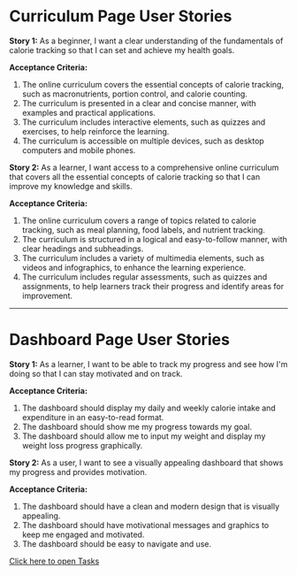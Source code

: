 # Curriculum Page User Stories

**Story 1:** As a beginner, I want a clear understanding of the fundamentals of calorie tracking so that I can set and achieve my health goals.

**Acceptance Criteria:**

1. The online curriculum covers the essential concepts of calorie tracking, such as macronutrients, portion control, and calorie counting.
2. The curriculum is presented in a clear and concise manner, with examples and practical applications.
3. The curriculum includes interactive elements, such as quizzes and exercises, to help reinforce the learning.
4. The curriculum is accessible on multiple devices, such as desktop computers and mobile phones.

**Story 2:** As a learner, I want access to a comprehensive online curriculum that covers all the essential concepts of calorie tracking so that I can improve my knowledge and skills.

**Acceptance Criteria:**

1. The online curriculum covers a range of topics related to calorie tracking, such as meal planning, food labels, and nutrient tracking.
2. The curriculum is structured in a logical and easy-to-follow manner, with clear headings and subheadings.
3. The curriculum includes a variety of multimedia elements, such as videos and infographics, to enhance the learning experience.
4. The curriculum includes regular assessments, such as quizzes and assignments, to help learners track their progress and identify areas for improvement.

---
# Dashboard Page User Stories

**Story 1:** As a learner, I want to be able to track my progress and see how I'm doing so that I can stay motivated and on track.

**Acceptance Criteria:**

1. The dashboard should display my daily and weekly calorie intake and expenditure in an easy-to-read format.
2. The dashboard should show me my progress towards my goal.
3. The dashboard should allow me to input my weight and display my weight loss progress graphically.

**Story 2:** As a user, I want to see a visually appealing dashboard that shows my progress and provides motivation.

**Acceptance Criteria:**

1. The dashboard should have a clean and modern design that is visually appealing.
2. The dashboard should have motivational messages and graphics to keep me engaged and motivated.
3. The dashboard should be easy to navigate and use.

[Click here to open Tasks](documentation/templates/theme/initiatives/epics/stories/tasks/task_template.md)